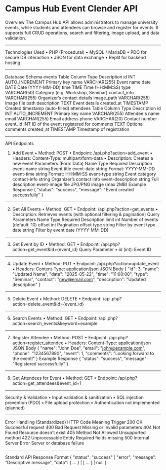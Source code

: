 # Campus Hub Event Clender API 
Overview
The Campus Hub API allows administrators to manage university events, while students and attendees can browse and register for events. It supports full CRUD operations, search and filtering, image upload, and data validation.
________________________________________
Technologies Used
•	PHP (Procedural)
•	MySQL / MariaDB
•	PDO for secure DB interaction
•	JSON for data exchange
•	Replit for backend hosting
________________________________________
Database Schema
events Table
Column	Type	Description
id	INT AUTO_INCREMENT	Primary key
name	VARCHAR(255)	Event name
date	DATE	Date (YYYY-MM-DD)
time	TIME	Time (HH:MM:SS)
type	VARCHAR(50)	Category (e.g. Workshop, Seminar)
contact_info	VARCHAR(255)	Organizer’s contact details
image_path	VARCHAR(255)	Image file path
description	TEXT	Event details
created_at	TIMESTAMP	Created timestamp (auto-filled)
attendees Table
Column	Type	Description
id	INT AUTO_INCREMENT	Primary key
name	VARCHAR(255)	Attendee's name
email	VARCHAR(255)	Email address
phone	VARCHAR(20)	Contact number
event_id	INT	ID of the event registered for
comments	TEXT	Optional comments
created_at	TIMESTAMP	Timestamp of registration
________________________________________
API Endpoints
1. Add Event
•	Method: POST
•	Endpoint: /api.php?action=add_event
•	Headers: Content-Type: multipart/form-data
•	Description: Creates a new event
Parameters (Form Data)
Name	Type	Required	Description
event-name	string		Event title
event-date	string		Format: YYYY-MM-DD
event-time	string		Format: HH:MM:SS
event-type	string		Event category
contact-info	string	Organizer’s contact info
event-description	string		Full description
event-image	file		JPG/PNG image (max 2MB)
Example Response
{
  "status": "success",
  "message": "Event created successfully"
}
________________________________________
2. Get All Events
•	Method: GET
•	Endpoint: /api.php?action=get_events
•	Description: Retrieves events (with optional filtering & pagination)
Query Parameters
Name	  Type	      Required	Description
limit	  int	        Number of events (default: 10)
offset	int	     	  Pagination offset
type	  string	   	Filter by event type
date	  string	    Filter by event date (YYYY-MM-DD)
________________________________________
3. Get Event by ID
•	Method: GET
•	Endpoint: /api.php?action=get_event&id={event_id}
Query Parameter
•	id (int): Event ID
________________________________________
4. Update Event
•	Method: PUT
•	Endpoint: /api.php?action=update_event
•	Headers: Content-Type: application/json
JSON Body
{
  "id": 3,
  "name": "Updated Name",
  "date": "2025-05-22",
  "time": "11:00:00",
  "type": "Seminar",
  "contact": "new@email.com",
  "description": "Updated description"
}
________________________________________
5. Delete Event
•	Method: DELETE
•	Endpoint: /api.php?action=delete_event&id={event_id}
________________________________________
6. Search Events
•	Method: GET
•	Endpoint: /api.php?action=search_events&keyword=example
________________________________________
7. Register Attendee
•	Method: POST
•	Endpoint: /api.php?action=register_attendee
•	Headers: Content-Type: application/json
JSON Body
{
  "name": "John Doe",
  "email": "john@example.com",
  "phone": "1234567890",
  "event": 1,
  "comments": "Looking forward to the event!"
}
Example Response
{
  "status": "success",
  "message": "Registered successfully"
}
________________________________________
8. Get Attendees for Event
•	Method: GET
•	Endpoint: /api.php?action=get_attendees&event_id=1
________________________________________
Security & Validation
•	Input validation & sanitization
•	SQL injection prevention (PDO)
•	File upload protection
•	Authentication not implemented (planned)
________________________________________
Error Handling (Standardized)
HTTP Code	Meaning	Trigger
200	OK	Successful request
400	Bad Request	Missing or invalid parameters
404	Not Found	Resource doesn't exist
405	Method Not Allowed	Unsupported method
422	Unprocessable Entity	Required fields missing
500	Internal Server Error	Server or database failure
________________________________________
Standard API Response Format
{
  "status": "success" | "error",
  "message": "Descriptive message",
  "data": { ... } | [ ... ] | null
}
